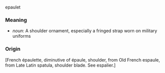 epaulet
### Meaning
+ _noun_: A shoulder ornament, especially a fringed strap worn on military uniforms

### Origin

[French épaulette, diminutive of épaule, shoulder, from Old French espaule, from Late Latin spatula, shoulder blade. See espalier.]
